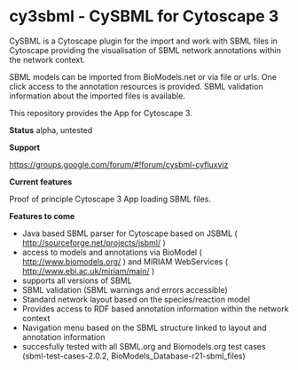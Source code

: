 # cy3sbml - CySBML for Cytoscape 3

CySBML is a Cytoscape plugin for the import and work with SBML files in Cytoscape providing the 
visualisation of SBML network annotations within the network context. 

SBML models can be imported from BioModels.net or via file or urls. One click access to the annotation
resources is provided. SBML validation information about the imported files is available.

This repository provides the App for Cytoscape 3.

**Status**
alpha, untested

**Support**

https://groups.google.com/forum/#!forum/cysbml-cyfluxviz

**Current features**

Proof of principle Cytoscape 3 App loading SBML files. 

**Features to come**

* Java based SBML parser for Cytoscape based on JSBML 
  ( http://sourceforge.net/projects/jsbml/ )
* access to models and annotations via BioModel 
  ( http://www.biomodels.org/ ) and MIRIAM WebServices
  ( http://www.ebi.ac.uk/miriam/main/ )
* supports all versions of SBML
* SBML validation (SBML warnings and errors accessible)
* Standard network layout based on the species/reaction model
* Provides access to RDF based annotation information within
  the network context
* Navigation menu based on the SBML structure linked to layout 
  and annotation information
* succesfully tested with all SBML.org and Biomodels.org test
  cases (sbml-test-cases-2.0.2, BioModels_Database-r21-sbml_files)
